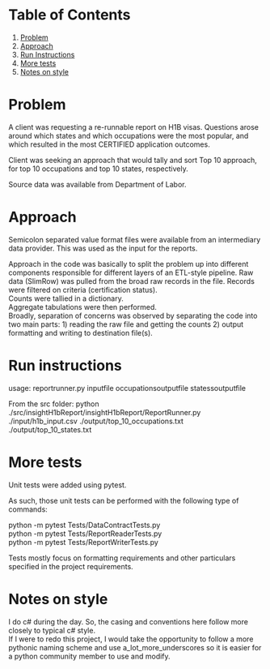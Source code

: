# Table of Contents
1. [Problem](README.md#problem)
2. [Approach](README.md#approach)
3. [Run Instructions](README.md#run-instructions)
4. [More tests](README.md#more-tests)
5. [Notes on style](README.md#notes-on-style)

# Problem

A client was requesting a re-runnable report on H1B visas. Questions arose around which states and which occupations were the most popular, and which resulted in the most CERTIFIED application outcomes. 

Client was seeking an approach that would tally and sort Top 10 approach, for top 10 occupations and top 10 states, respectively. 

Source data was available from Department of Labor.

# Approach

Semicolon separated value format files were available from an intermediary data provider. This was used as the input for the reports. 

Approach in the code was basically to split the problem up into different components responsible for different layers of an ETL-style pipeline. 
Raw data (SlimRow) was pulled from the broad raw records in the file. 
Records were filtered on criteria (certification status).  
Counts were tallied in a dictionary.  
Aggregate tabulations were then performed.  
Broadly, separation of concerns was observed by separating the code into two main parts: 1) reading the raw file and getting the counts 2) output formatting and writing to destination file(s). 

# Run instructions

usage: reportrunner.py inputfile occupationsoutputfile statessoutputfile

From the src folder:
python ./src/insightH1bReport/insightH1bReport/ReportRunner.py ./input/h1b_input.csv ./output/top_10_occupations.txt ./output/top_10_states.txt

# More tests 

Unit tests were added using pytest. 

As such, those unit tests can be performed with the following type of commands:  

python -m pytest Tests/DataContractTests.py  
python -m pytest Tests/ReportReaderTests.py  
python -m pytest Tests/ReportWriterTests.py  

Tests mostly focus on formatting requirements and other particulars specified in the project requirements.  

# Notes on style

I do c# during the day. So, the casing and conventions here follow more closely to typical c# style.   
If I were to redo this project, I would take the opportunity to follow a more pythonic naming scheme and use a_lot_more_underscores so it is easier for a python community member to use and modify.
